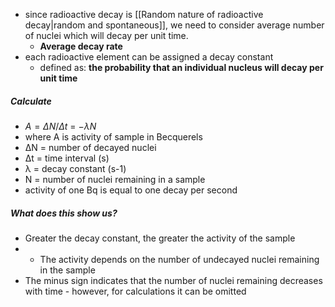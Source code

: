 - since radioactive decay is [[Random nature of radioactive decay|random and spontaneous]], we need to consider average number of nuclei which will decay per unit time.
	- **Average decay rate**
- each radioactive element can be assigned a decay constant
	- defined as: **the probability that an individual nucleus will decay per unit time**

##### Calculate
- $A = \Delta N/ \Delta t$  = $-\lambda N$
- where A is activity of sample in Becquerels
- ΔN = number of decayed nuclei
- Δt = time interval (s)
- λ = decay constant (s-1)
- N = number of nuclei remaining in a sample
- activity of one Bq is equal to one decay per second

##### What does this show us?
- Greater the decay constant, the greater the activity of the sample
- - The activity depends on the number of undecayed nuclei remaining in the sample
- The minus sign indicates that the number of nuclei remaining decreases with time - however, for calculations it can be omitted